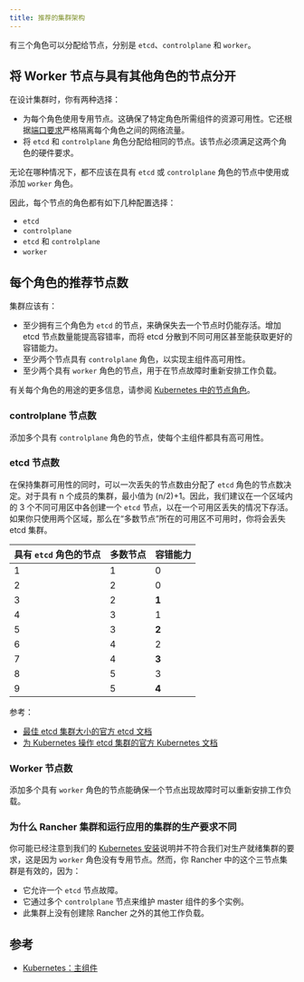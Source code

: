```yaml
---
title: 推荐的集群架构
---
```


有三个角色可以分配给节点，分别是 `etcd`、`controlplane` 和 `worker`。

## 将 Worker 节点与具有其他角色的节点分开

在设计集群时，你有两种选择：

* 为每个角色使用专用节点。这确保了特定角色所需组件的资源可用性。它还根据[端口要求](../node-requirements-for-rancher-managed-clusters.md#网络要求)严格隔离每个角色之间的网络流量。
* 将 `etcd` 和 `controlplane` 角色分配给相同的节点。该节点必须满足这两个角色的硬件要求。

无论在哪种情况下，都不应该在具有 `etcd` 或 `controlplane` 角色的节点中使用或添加 `worker` 角色。

因此，每个节点的角色都有如下几种配置选择：

* `etcd`
* `controlplane`
* `etcd` 和 `controlplane`
* `worker`

## 每个角色的推荐节点数

集群应该有：

- 至少拥有三个角色为 `etcd` 的节点，来确保失去一个节点时仍能存活。增加 etcd 节点数量能提高容错率，而将 etcd 分散到不同可用区甚至能获取更好的容错能力。
- 至少两个节点具有 `controlplane` 角色，以实现主组件高可用性。
- 至少两个具有 `worker` 角色的节点，用于在节点故障时重新安排工作负载。

有关每个角色的用途的更多信息，请参阅 [Kubernetes 中的节点角色](roles-for-nodes-in-kubernetes.md)。


### controlplane 节点数

添加多个具有 `controlplane` 角色的节点，使每个主组件都具有高可用性。

### etcd 节点数

在保持集群可用性的同时，可以一次丢失的节点数由分配了 `etcd` 角色的节点数决定。对于具有 n 个成员的集群，最小值为 (n/2)+1。因此，我们建议在一个区域内的 3 个不同可用区中各创建一个 `etcd` 节点，以在一个可用区丢失的情况下存活。如果你只使用两个区域，那么在“多数节点”所在的可用区不可用时，你将会丢失 etcd 集群。

| 具有 `etcd` 角色的节点 | 多数节点 | 容错能力 |
|--------------|------------|-------------------|
| 1 | 1 | 0 |
| 2 | 2 | 0 |
| 3 | 2 | **1** |
| 4 | 3 | 1 |
| 5 | 3 | **2** |
| 6 | 4 | 2 |
| 7 | 4 | **3** |
| 8 | 5 | 3 |
| 9 | 5 | **4** |

参考：

* [最佳 etcd 集群大小的官方 etcd 文档](https://etcd.io/docs/v3.5/faq/#what-is-failure-tolerance)
* [为 Kubernetes 操作 etcd 集群的官方 Kubernetes 文档](https://kubernetes.io/docs/tasks/administer-cluster/configure-upgrade-etcd/)

### Worker 节点数

添加多个具有 `worker` 角色的节点能确保一个节点出现故障时可以重新安排工作负载。

### 为什么 Rancher 集群和运行应用的集群的生产要求不同

你可能已经注意到我们的 [Kubernetes 安装](../../../../pages-for-subheaders/install-upgrade-on-a-kubernetes-cluster.md)说明并不符合我们对生产就绪集群的要求，这是因为 `worker` 角色没有专用节点。然而，你 Rancher 中的这个三节点集群是有效的，因为：

* 它允许一个 `etcd` 节点故障。
* 它通过多个 `controlplane` 节点来维护 master 组件的多个实例。
* 此集群上没有创建除 Rancher 之外的其他工作负载。

## 参考

* [Kubernetes：主组件](https://kubernetes.io/docs/concepts/overview/components/#master-components)
